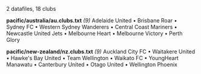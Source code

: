 2 datafiles, 18 clubs

**pacific/australia/au.clubs.txt** _(9)_  Adelaide United • Brisbane Roar • Sydney FC • Western Sydney Wanderers • Central Coast Mariners • Newcastle United Jets • Melbourne Heart • Melbourne Victory • Perth Glory

**pacific/new-zealand/nz.clubs.txt** _(9)_  Auckland City FC • Waitakere United • Hawke's Bay United • Team Wellington • Waikato FC • YoungHeart Manawatu • Canterbury United • Otago United • Wellington Phoenix

